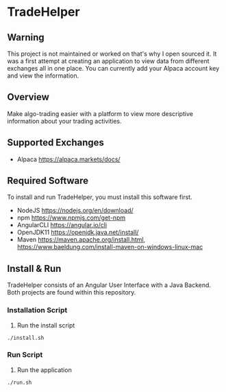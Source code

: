 # TradeHelper

## Warning
This project is not maintained or worked on that's why I open sourced it.  It was a first attempt at creating an application to view data from different exchanges all in one place. You can currently add your Alpaca account key and view the information.

## Overview
Make algo-trading easier with a platform to view more descriptive information about your trading activities.

## Supported Exchanges
- Alpaca https://alpaca.markets/docs/

## Required Software
To install and run TradeHelper, you must install this software first.

- NodeJS https://nodejs.org/en/download/
- npm https://www.npmjs.com/get-npm
- AngularCLI https://angular.io/cli
- OpenJDK11 https://openjdk.java.net/install/
- Maven https://maven.apache.org/install.html, https://www.baeldung.com/install-maven-on-windows-linux-mac

## Install & Run
TradeHelper consists of an Angular User Interface with a Java Backend.  Both projects are found within this repository.

### Installation Script
1. Run the install script
```
./install.sh
```

### Run Script

1. Run the application
```
./run.sh
```

